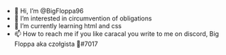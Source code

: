 - 👋 Hi, I’m @BigFloppa96
- 👀 I’m interested in circumvention of obligations
- 🌱 I’m currently learning html and css 
- 📫 How to reach me if you like caracal you write to me on discord, Big Floppa aka czołgista 🔫#7017
